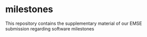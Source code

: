 # milestones

This repository contains the supplementary material of our EMSE submission regarding software milestones

